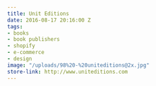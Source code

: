 ```yaml
---
title: Unit Editions
date: 2016-08-17 20:16:00 Z
tags:
- books
- book publishers
- shopify
- e-commerce
- design
image: "/uploads/98%20-%20uniteditions@2x.jpg"
store-link: http://www.uniteditions.com
---
```


